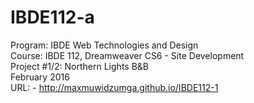 # IBDE112-a
Program: IBDE Web Technologies and Design<br>
Course: IBDE 112, Dreamweaver CS6 - Site Development<br>
Project #1/2: Northern Lights B&B<br>
February 2016<br>
URL: - http://maxmuwidzumga.github.io/IBDE112-1

